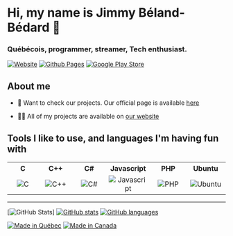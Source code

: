 # Hi, my name is **Jimmy Béland-Bédard** 👋
### Québécois, programmer, streamer, Tech enthusiast.
[![Website](https://img.shields.io/website?url=https%3A%2F%2Fwww.noxgamingqc.ca&style=for-the-badge&labelColor=333333)](https://www.noxgamingqc.ca)
[![Github Pages](https://img.shields.io/website?url=https%3A%2F%2Fgithub.jimmybedard.ca&style=for-the-badge&labelColor=333333&logo=github&logoColor=white&label=GitHub%20Pages)](https://github.jimmybedard.ca)
[![Google Play Store](https://img.shields.io/badge/Google%20Play%20Store-414141?style=for-the-badge&logo=google-play&&link=https%3A%2F%2Fplay.google.com%2Fstore%2Fapps%2Fdev%3Fid%3D5595986730731726399&logoColor=%23ffffff)](https://play.google.com/store/apps/dev?id=5595986730731726399)

## About me

- 🔭 Want to check our projects. Our official page is available [here](https://github.noxgamingqc.ca)

- 👨‍💻 All of my projects are available on [our website](https://www.jimmybedard.ca/en-ca/about_us/projects)


## Tools I like to use, and languages I'm having fun with
<table>
  <tr>
    <th>C</th>
    <th>C++</th>
    <th>C#</th>
    <th>Javascript</th>
    <th>PHP</th>
    <th>Ubuntu</th>
  </tr>
  <tr>
    <td align="center" width="96">
        <img src="https://upload.wikimedia.org/wikipedia/commons/1/19/C_Logo.png" alt="C">
    </td>
    <td align="center" width="96">
        <img src="https://upload.wikimedia.org/wikipedia/commons/thumb/1/18/ISO_C%2B%2B_Logo.svg/1822px-ISO_C%2B%2B_Logo.svg.png" alt="C++">
    </td>
    <td align="center" width="96">
        <img src="https://upload.wikimedia.org/wikipedia/commons/b/bd/Logo_C_sharp.svg" alt="C#">
    </td>
    <td align="center" width="96">
        <img src="https://upload.wikimedia.org/wikipedia/commons/thumb/9/99/Unofficial_JavaScript_logo_2.svg/2048px-Unofficial_JavaScript_logo_2.svg.png" alt="Javascript">
    </td>
    <td align="center" width="96">
        <img src="https://www.php.net/images/logos/new-php-logo.svg" alt="PHP">
    </td>
    <td align="center" width="96">
        <img src="https://upload.wikimedia.org/wikipedia/commons/thumb/7/7b/Ubuntu-logo-no-wordmark-solid-o-2022.svg/2127px-Ubuntu-logo-no-wordmark-solid-o-2022.svg.png" alt="Ubuntu">
    </td>
  </tr>
</table>

<hr />

[![GitHub Stats](https://stats.hyo.dev/api/github-stats-advanced?login=noxgamingqc)]
[![GitHub stats](https://github-readme-stats.vercel.app/api?username=noxgamingqc&show_icons=true&theme=dracula&include_all_commits=true&count_private=true)](#)
[![GitHub languages](https://github-readme-stats.vercel.app/api/top-langs/?username=noxgamingqc&layout=compact&langs_count=7&theme=dracula)](#)


[![Made in Québec](https://img.shields.io/badge/%E2%9A%9C-Made%20in%20Qu%C3%A9bec-informational?logo=&style=flat-square&logoColor=ffffff&color=003DA5&labelColor=a9c9ff)](# "Made in Quebec")
[![Made in Canada](https://img.shields.io/badge/🍁-Made%20in%20Canada-informational?logo=&style=flat-square&logoColor=ffffff&color=d80621&labelColor=fdb9c2)](# "Made in Canada")

